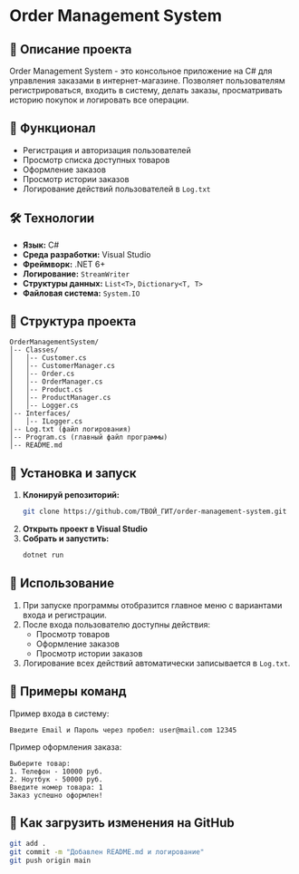 # Order Management System

## 📌 Описание проекта

Order Management System - это консольное приложение на C# для управления заказами в интернет-магазине. Позволяет пользователям регистрироваться, входить в систему, делать заказы, просматривать историю покупок и логировать все операции.

## 🚀 Функционал

- Регистрация и авторизация пользователей
- Просмотр списка доступных товаров
- Оформление заказов
- Просмотр истории заказов
- Логирование действий пользователей в `Log.txt`

## 🛠️ Технологии

- **Язык:** C#
- **Среда разработки:** Visual Studio
- **Фреймворк:** .NET 6+
- **Логирование:** `StreamWriter`
- **Структуры данных:** `List<T>`, `Dictionary<T, T>`
- **Файловая система:** `System.IO`

## 📂 Структура проекта

```
OrderManagementSystem/
│-- Classes/
│   │-- Customer.cs
│   │-- CustomerManager.cs
│   │-- Order.cs
│   │-- OrderManager.cs
│   │-- Product.cs
│   │-- ProductManager.cs
│   │-- Logger.cs
│-- Interfaces/
│   │-- ILogger.cs
│-- Log.txt (файл логирования)
│-- Program.cs (главный файл программы)
│-- README.md
```

## 📜 Установка и запуск

1. **Клонируй репозиторий:**
   ```sh
   git clone https://github.com/ТВОЙ_ГИТ/order-management-system.git
   ```
2. **Открыть проект в Visual Studio**
3. **Собрать и запустить:**
   ```sh
   dotnet run
   ```

## 📝 Использование

1. При запуске программы отобразится главное меню с вариантами входа и регистрации.
2. После входа пользователю доступны действия:
   - Просмотр товаров
   - Оформление заказов
   - Просмотр истории заказов
3. Логирование всех действий автоматически записывается в `Log.txt`.

## 📌 Примеры команд

Пример входа в систему:

```
Введите Email и Пароль через пробел: user@mail.com 12345
```

Пример оформления заказа:

```
Выберите товар:
1. Телефон - 10000 руб.
2. Ноутбук - 50000 руб.
Введите номер товара: 1
Заказ успешно оформлен!
```

## 🔄 Как загрузить изменения на GitHub

```sh
git add .
git commit -m "Добавлен README.md и логирование"
git push origin main
```

